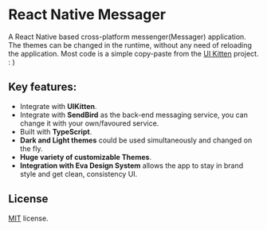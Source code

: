 # React Native Messager

A React Native based cross-platform messenger(Messager) application.
The themes can be changed in the runtime, without any need of reloading the application.
Most code is a simple copy-paste from the [UI Kitten](https://akveo.github.io/react-native-ui-kitten/) project. : ) 

## Key features:
 
- Integrate with **UIKitten**.
- Integrate with **SendBird** as the back-end messaging service, you can change it with your own/favoured service.
- Built with **TypeScript**.
- **Dark and Light themes** could be used simultaneously and changed on the fly. 
- **Huge variety of customizable Themes**.
- **Integration with Eva Design System** allows the app to stay in brand style and get clean, consistency UI.

## License

[MIT](LICENSE.txt) license.
